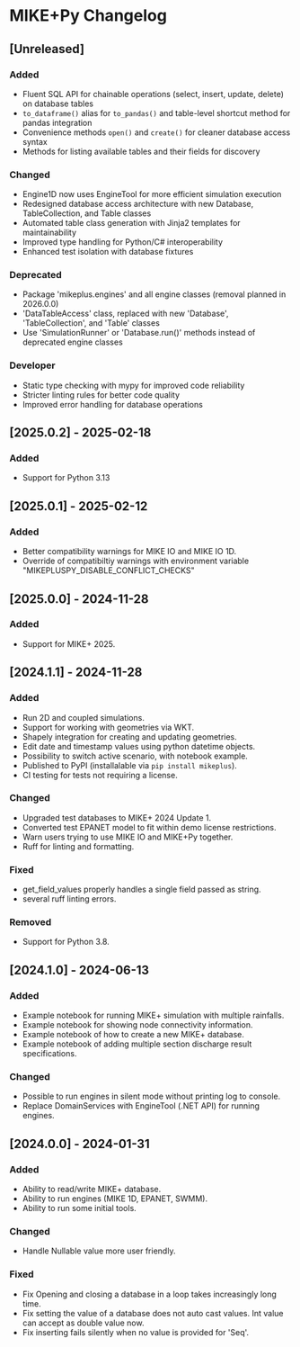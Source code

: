 # MIKE+Py Changelog

## [Unreleased]

### Added
- Fluent SQL API for chainable operations (select, insert, update, delete) on database tables
- `to_dataframe()` alias for `to_pandas()` and table-level shortcut method for pandas integration
- Convenience methods `open()` and `create()` for cleaner database access syntax
- Methods for listing available tables and their fields for discovery

### Changed
- Engine1D now uses EngineTool for more efficient simulation execution
- Redesigned database access architecture with new Database, TableCollection, and Table classes
- Automated table class generation with Jinja2 templates for maintainability
- Improved type handling for Python/C# interoperability
- Enhanced test isolation with database fixtures

### Deprecated
- Package 'mikeplus.engines' and all engine classes (removal planned in 2026.0.0)
- 'DataTableAccess' class, replaced with new 'Database', 'TableCollection', and 'Table' classes
- Use 'SimulationRunner' or 'Database.run()' methods instead of deprecated engine classes

### Developer
- Static type checking with mypy for improved code reliability
- Stricter linting rules for better code quality
- Improved error handling for database operations

## [2025.0.2] - 2025-02-18

### Added
- Support for Python 3.13

## [2025.0.1] - 2025-02-12

### Added
- Better compatibility warnings for MIKE IO and MIKE IO 1D.
- Override of compatibiltiy warnings with environment variable "MIKEPLUSPY_DISABLE_CONFLICT_CHECKS"

## [2025.0.0] - 2024-11-28

### Added
- Support for MIKE+ 2025.

## [2024.1.1] - 2024-11-28

### Added
- Run 2D and coupled simulations.
- Support for working with geometries via WKT.
- Shapely integration for creating and updating geometries.
- Edit date and timestamp values using python datetime objects.
- Possibility to switch active scenario, with notebook example.
- Published to PyPI (installalable via `pip install mikeplus`).
- CI testing for tests not requiring a license.

### Changed
- Upgraded test databases to MIKE+ 2024 Update 1.
- Converted test EPANET model to fit within demo license restrictions.
- Warn users trying to use MIKE IO and MIKE+Py together.
- Ruff for linting and formatting.

### Fixed
- get_field_values properly handles a single field passed as string.
- several ruff linting errors.

### Removed
- Support for Python 3.8.

## [2024.1.0] - 2024-06-13

### Added
- Example notebook for running MIKE+ simulation with multiple rainfalls.
- Example notebook for showing node connectivity information.
- Example notebook of how to create a new MIKE+ database.
- Example notebook of adding multiple section discharge result specifications.

### Changed
- Possible to run engines in silent mode without printing log to console.
- Replace DomainServices with EngineTool (.NET API) for running engines.

## [2024.0.0] - 2024-01-31

### Added
- Ability to read/write MIKE+ database.
- Ability to run engines (MIKE 1D, EPANET, SWMM).
- Ability to run some initial tools.

### Changed
- Handle Nullable value more user friendly.

### Fixed
- Fix Opening and closing a database in a loop takes increasingly long time.
- Fix setting the value of a database does not auto cast values. Int value can accept as double value now.
- Fix inserting fails silently when no value is provided for 'Seq'.
